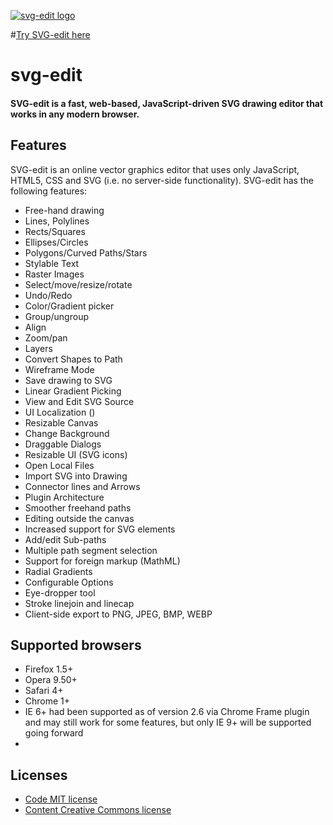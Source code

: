 
[1]: https://svg-edit.github.io/svgedit/releases/svg-edit-2.8.1/svg-editor.html

[![svg-edit logo](https://sites.google.com/site/rafaelcastrocouto/download/svg.jpg)][1]

#[Try SVG-edit here][1]

svg-edit
==============
#### SVG-edit is a fast, web-based, JavaScript-driven SVG drawing editor that works in any modern browser. ####

Features
------------

SVG-edit is an online vector graphics editor that uses only JavaScript, HTML5, CSS and SVG (i.e. no server-side functionality). SVG-edit has the following features:

 * Free-hand drawing
 * Lines, Polylines
 * Rects/Squares
 * Ellipses/Circles
 * Polygons/Curved Paths/Stars
 * Stylable Text
 * Raster Images
 * Select/move/resize/rotate
 * Undo/Redo
 * Color/Gradient picker
 * Group/ungroup
 * Align
 * Zoom/pan
 * Layers
 * Convert Shapes to Path
 * Wireframe Mode
 * Save drawing to SVG
 * Linear Gradient Picking
 * View and Edit SVG Source
 * UI Localization ()
 * Resizable Canvas
 * Change Background
 * Draggable Dialogs
 * Resizable UI (SVG icons)
 * Open Local Files
 * Import SVG into Drawing
 * Connector lines and Arrows
 * Plugin Architecture
 * Smoother freehand paths
 * Editing outside the canvas
 * Increased support for SVG elements
 * Add/edit Sub-paths
 * Multiple path segment selection
 * Support for foreign markup (MathML)
 * Radial Gradients
 * Configurable Options
 * Eye-dropper tool
 * Stroke linejoin and linecap
 * Client-side export to PNG, JPEG, BMP, WEBP


Supported browsers
-----------

 * Firefox 1.5+
 * Opera 9.50+
 * Safari 4+
 * Chrome 1+
 * IE 6+ had been supported as of version 2.6 via Chrome Frame plugin and may still work for some features, but only IE 9+ will be supported going forward
 * 
 
Licenses
-----------
 * [Code MIT license](http://opensource.org/licenses/mit-license.php)
 * [Content Creative Commons license](http://creativecommons.org/licenses/by-sa/3.0/)


